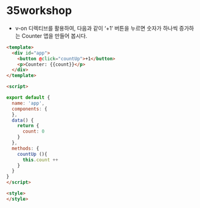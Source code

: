 # 35workshop

- v-on 디렉티브를 활용하여, 다음과 같이 ‘+1’ 버튼을 누르면 숫자가 하나씩 증가하는
Counter 앱을 만들어 봅시다.

```html
<template>
  <div id="app">
    <button @click="countUp">+1</button>
    <p>Counter: {{count}}</p>
  </div>
</template>

<script>

export default {
  name: 'app',
  components: {
  },
  data() {
    return {
      count: 0
    }
  },
  methods: {
    countUp (){
      this.count ++
    }
  }
}
</script>

<style>
</style>

```